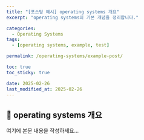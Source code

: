 ```yaml
---
title: "[포스팅 예시] operating systems 개요"
excerpt: "operating systems의 기본 개념을 정리합니다."

categories:
  - Operating Systems
tags:
  - [operating systems, example, test]

permalink: /operating-systems/example-post/

toc: true
toc_sticky: true

date: 2025-02-26
last_modified_at: 2025-02-26
---
```


## 🚀 operating systems 개요

여기에 본문 내용을 작성하세요...
